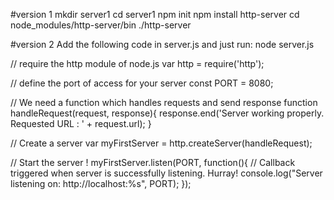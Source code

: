 #version 1
mkdir server1
cd server1
npm init
npm install http-server
cd node_modules/http-server/bin
./http-server

#version 2
Add the following code in server.js and just run: node server.js

// require the http module of node.js
var http = require('http');

// define the port of access for your server
const PORT = 8080;

// We need a function which handles requests and send response
function handleRequest(request, response){
    response.end('Server working properly. Requested URL : ' + request.url);
}

// Create a server
var myFirstServer = http.createServer(handleRequest);

// Start the server !
myFirstServer.listen(PORT, function(){
    // Callback triggered when server is successfully listening. Hurray!
    console.log("Server listening on: http://localhost:%s", PORT);
});


